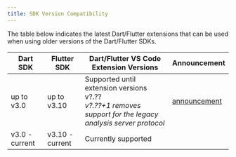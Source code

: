 ```yaml
---
title: SDK Version Compatibility
---
```


The table below indicates the latest Dart/Flutter extensions that can be used when using older versions of the Dart/Flutter SDKs.

| Dart SDK | Flutter SDK | Dart/Flutter VS Code Extension Versions | Announcement |
| ----- | ----- | ----- | ----- |
| up to v3.0 | up to v3.10 | Supported until extension versions v?.??<br /> _v?.??+1 removes support for the legacy analysis server protocol_ | [announcement](https://groups.google.com/g/flutter-announce/c/JQHzM3FbBGI) |
| v3.0 - current | v3.10 - current | Currently supported |
